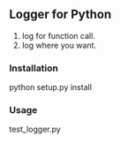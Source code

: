 ## Logger for Python

1. log for function call.
2. log where you want.


### Installation
python setup.py install

### Usage
test_logger.py